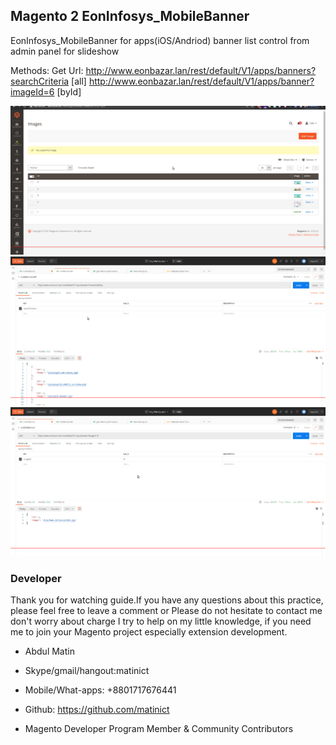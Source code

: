 
## Magento 2 EonInfosys_MobileBanner



EonInfosys_MobileBanner for apps(iOS/Andriod) banner list control from admin panel for slideshow



Methods: Get
Url: http://www.eonbazar.lan/rest/default/V1/apps/banners?searchCriteria [all]
http://www.eonbazar.lan/rest/default/V1/apps/banner?imageId=6  [byId]

![](doc/mobileBannerAdmin.png)
![](doc/mobileBannerApi.png)
![](doc/mobileBannerApiById.png)



### Developer


Thank you for watching guide.If you have any questions about this practice, please feel free to leave a comment or Please do not hesitate to contact me don't worry about charge I try to help  on my little knowledge, if you need me to join your Magento project especially extension development.


- Abdul Matin

- Skype/gmail/hangout:matinict

- Mobile/What-apps: +8801717676441

- Github: https://github.com/matinict

- Magento Developer Program Member & Community Contributors
